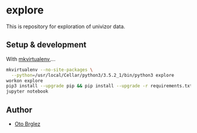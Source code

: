 # explore

This is repository for exploration of univizor data.

## Setup & development

With [mkvirtualenv](https://virtualenvwrapper.readthedocs.io/en/latest/),...

```bash
mkvirtualenv --no-site-packages \
  --python=/usr/local/Cellar/python3/3.5.2_1/bin/python3 explore
workon explore
pip3 install --upgrade pip && pip install --upgrade -r requirements.txt   
jupyter notebook
```

## Author

- [Oto Brglez](https://githu.com/otobrglez)
